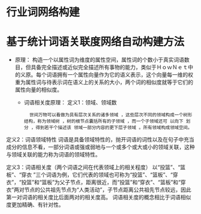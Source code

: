 # 行业词网络构建

基于统计词语关联度网络自动构建方法
=====
* 原理：
    构造一个以属性词为维度的属性空间，属性词的个数小于真实词语数目，但具备完全描述或近似完全描述所有事物的能力，类似于ＨｏｗＮｅｔ中的义原。每个词语拥有一个属性向量作为它的语义表示，这个向量每一维的权重为属性词与待表示词在语义上的关系的大小，两个词的相似度就等于它们的属性向量的相似度。

    * 词语相关度原理：
        定义1：领域、领域数
        
            世间万物可以看做为具有层次关系的诸多领域 ，这些层次不同的领域构成一个树形结构，称为领域树 ，树的根节点囊括所有的子领域 ，而一个子领域还可 以向下 划分 ，得到若干个描述该 领域一部分内容的更下层子领域 。所有领域构成领域空间。

定义2：词语领域特性
词语是具备领域特性的，抛开词语的词性以及在句子中充当成分的信息不看，一部分词语或强或弱地与一个或多个或大或小的领域关联，这种与领域关联的能力称为词语的领域特性。 

定义3：词语相关度（两个词语之间在代表领域上的相关程度）
以“投篮”、“篮板”、“穿衣 ”三个词语为例，它们代表的领域也可称为“投篮”、“篮板”、“穿衣”，“投篮”和“篮板”为父子节点，距离很近，而“投篮”和“穿衣”、“篮板”和“穿衣”两对节点的公共祖先节点为“人类活动”，子节点距离公共祖先节点较远，因此第一对词语的相关度比后面两对的相关度高。
词语相关度的概念相比于词语相似度更加精确、有针对性。
      
